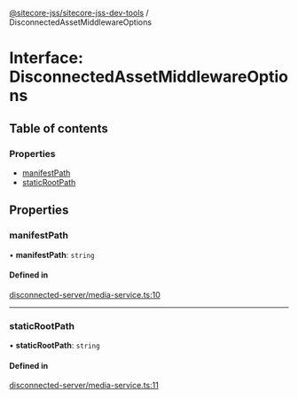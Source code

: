 [@sitecore-jss/sitecore-jss-dev-tools](../README.md) / DisconnectedAssetMiddlewareOptions

# Interface: DisconnectedAssetMiddlewareOptions

## Table of contents

### Properties

- [manifestPath](DisconnectedAssetMiddlewareOptions.md#manifestpath)
- [staticRootPath](DisconnectedAssetMiddlewareOptions.md#staticrootpath)

## Properties

### manifestPath

• **manifestPath**: `string`

#### Defined in

[disconnected-server/media-service.ts:10](https://github.com/Sitecore/jss/blob/7b37f0baa/packages/sitecore-jss-dev-tools/src/disconnected-server/media-service.ts#L10)

___

### staticRootPath

• **staticRootPath**: `string`

#### Defined in

[disconnected-server/media-service.ts:11](https://github.com/Sitecore/jss/blob/7b37f0baa/packages/sitecore-jss-dev-tools/src/disconnected-server/media-service.ts#L11)
